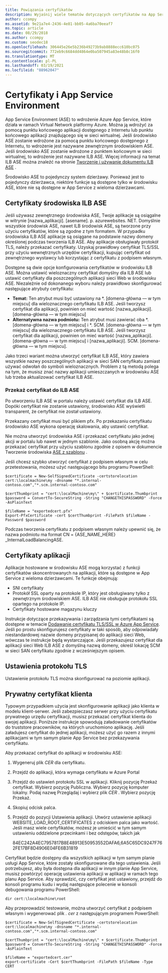 ```yaml
---
title: Powiązania certyfikatów
description: Wyjaśnij wiele tematów dotyczących certyfikatów na App Service Environment. Dowiedz się, jak powiązania certyfikatów działają w przypadku aplikacji z jednym dzierżawcą w środowisku ASE.
author: ccompy
ms.assetid: 9e21a7e4-2436-4e81-bb05-4a6ba70eeaf7
ms.topic: article
ms.date: 08/29/2018
ms.author: ccompy
ms.custom: seodec18
ms.openlocfilehash: 306445e26e5b236b49273b9ab8888ecc610bc075
ms.sourcegitcommit: 772eb9c6684dd4864e0ba507945a83e48b8c16f0
ms.translationtype: MT
ms.contentlocale: pl-PL
ms.lasthandoff: 03/19/2021
ms.locfileid: "88962047"
---
```

# <a name="certificates-and-the-app-service-environment"></a>Certyfikaty i App Service Environment 

App Service Environment (ASE) to wdrożenie Azure App Service, które działa w ramach Virtual Network platformy Azure. Można ją wdrożyć za pomocą punktu końcowego aplikacji dostępnego z Internetu lub punktu końcowego aplikacji znajdującego się w sieci wirtualnej. Jeśli środowisko ASE zostanie wdrożone za pomocą punktu końcowego dostępnego z Internetu, to wdrożenie jest nazywane zewnętrznym środowiskiem ASE. Jeśli środowisko ASE zostanie wdrożone z punktem końcowym w sieci wirtualnej, to wdrożenie jest nazywane ILB ASE. Więcej informacji na temat ILB ASE można znaleźć na stronie [Tworzenie i używanie dokumentu ILB ASE](./create-ilb-ase.md) .

Środowisko ASE to pojedynczy system dzierżawy. Ponieważ jest to pojedynczy dzierżawca, niektóre funkcje są dostępne tylko w środowisku ASE, które nie są dostępne w App Service z wieloma dzierżawcami. 

## <a name="ilb-ase-certificates"></a>Certyfikaty środowiska ILB ASE 

Jeśli używasz zewnętrznego środowiska ASE, Twoje aplikacje są osiągalne w witrynie [nazwa_aplikacji]. [asename]. p. azurewebsites. NET. Domyślnie wszystkie środowisk ASE, nawet ILB środowisk ASE, są tworzone przy użyciu certyfikatów, które są zgodne z tym formatem. W przypadku środowiska ILB ASE aplikacje są osiągane na podstawie nazwy domeny określonej podczas tworzenia ILB ASE. Aby aplikacje obsługiwały protokół TLS, należy przekazać certyfikaty. Uzyskaj prawidłowy certyfikat TLS/SSL przy użyciu wewnętrznych urzędów certyfikacji, kupując certyfikat od zewnętrznego wystawcy lub korzystając z certyfikatu z podpisem własnym. 

Dostępne są dwie opcje konfigurowania certyfikatów w środowisku ILB ASE.  Można ustawić wieloznaczny certyfikat domyślny dla ILB ASE lub ustawić certyfikaty dla poszczególnych aplikacji sieci Web w środowisku ASE.  Niezależnie od dokonanego wyboru należy prawidłowo skonfigurować następujące atrybuty certyfikatu:

- **Temat:** Ten atrybut musi być ustawiony na *. [domena-główna — w tym miejscu] dla wieloznacznego certyfikatu ILB ASE. Jeśli tworzysz certyfikat dla aplikacji, powinien on mieć wartość [nazwa_aplikacji]. [domena-główna — w tym miejscu]
- **Alternatywna nazwa podmiotu:** Ten atrybut musi zawierać oba *. [domena-główna — w tym miejscu] i *. SCM. [domena-główna — w tym miejscu] dla wieloznacznego certyfikatu ILB ASE. Jeśli tworzysz certyfikat dla aplikacji, powinien on mieć wartość [nazwa_aplikacji]. [domena-główna — w tym miejscu] i [nazwa_aplikacji]. SCM. [domena-główna — w tym miejscu].

Jako trzeci wariant można utworzyć certyfikat ILB ASE, który zawiera wszystkie nazwy poszczególnych aplikacji w sieci SAN certyfikatu zamiast używać odwołań do symboli wieloznacznych. Problem z tą metodą polega na tym, że musisz znać nazwy aplikacji umieszczanych w środowisku ASE lub trzeba aktualizować certyfikat ILB ASE.

### <a name="upload-certificate-to-ilb-ase"></a>Przekaż certyfikat do ILB ASE 

Po utworzeniu ILB ASE w portalu należy ustawić certyfikat dla ILB ASE. Dopóki certyfikat nie zostanie ustawiony, środowisko ASE wyświetli transparent, że certyfikat nie został ustawiony.  

Przekazany certyfikat musi być plikiem pfx. Po przekazaniu certyfikatu środowisko ASE wykona operację skalowania, aby ustawić certyfikat. 

Nie można utworzyć środowiska ASE i przekazać certyfikatu jako jednej akcji w portalu lub nawet w jednym szablonie. Jako osobną akcję można przekazać certyfikat przy użyciu szablonu zgodnie z opisem w dokumencie Tworzenie środowiska [ASE z szablonu](./create-from-template.md) .  

Jeśli chcesz szybko utworzyć certyfikat z podpisem własnym w celu przetestowania, możesz użyć następującego bitu programu PowerShell:

```azurepowershell-interactive
$certificate = New-SelfSignedCertificate -certstorelocation cert:\localmachine\my -dnsname "*.internal-contoso.com","*.scm.internal-contoso.com"

$certThumbprint = "cert:\localMachine\my\" + $certificate.Thumbprint
$password = ConvertTo-SecureString -String "CHANGETHISPASSWORD" -Force -AsPlainText

$fileName = "exportedcert.pfx"
Export-PfxCertificate -cert $certThumbprint -FilePath $fileName -Password $password
```

Podczas tworzenia certyfikatu z podpisem własnym należy upewnić się, że nazwa podmiotu ma format CN = {ASE_NAME_HERE} _InternalLoadBalancingASE.

## <a name="application-certificates"></a>Certyfikaty aplikacji 

Aplikacje hostowane w środowisku ASE mogą korzystać z funkcji certyfikatów skoncentrowanych na aplikacji, które są dostępne w App Service z wieloma dzierżawcami. Te funkcje obejmują:  

- SNI certyfikaty 
- Protokół SSL oparty na protokole IP, który jest obsługiwany tylko z zewnętrznym środowiskiem ASE.  ILB ASE nie obsługuje protokołu SSL opartego na protokole IP.
- Certyfikaty hostowane magazynu kluczy 

Instrukcje dotyczące przekazywania i zarządzania tymi certyfikatami są dostępne w temacie [Dodawanie certyfikatu TLS/SSL w Azure App Service](../configure-ssl-certificate.md).  Jeśli po prostu skonfigurujesz certyfikaty w taki sposób, aby odpowiadały niestandardowej nazwie domeny przypisanej do aplikacji sieci Web, wówczas te instrukcje będą wystarczające. Jeśli przekazujesz certyfikat dla aplikacji sieci Web ILB ASE z domyślną nazwą domeny, określ lokację SCM w sieci SAN certyfikatu zgodnie z wcześniejszym opisem. 

## <a name="tls-settings"></a>Ustawienia protokołu TLS 

Ustawienie protokołu TLS można skonfigurować na poziomie aplikacji.  

## <a name="private-client-certificate"></a>Prywatny certyfikat klienta 

Typowym przypadkiem użycia jest skonfigurowanie aplikacji jako klienta w modelu klient-serwer. Jeśli zabezpieczasz serwer przy użyciu certyfikatu prywatnego urzędu certyfikacji, musisz przekazać certyfikat klienta do swojej aplikacji.  Poniższe instrukcje spowodują załadowanie certyfikatów do truststore pracowników, na których uruchomiono aplikację. Jeśli załadujesz certyfikat do jednej aplikacji, możesz użyć go razem z innymi aplikacjami w tym samym planie App Service bez przekazywania certyfikatu.

Aby przekazać certyfikat do aplikacji w środowisku ASE:

1. Wygeneruj plik *CER* dla certyfikatu. 
2. Przejdź do aplikacji, która wymaga certyfikatu w Azure Portal
3. Przejdź do ustawień protokołu SSL w aplikacji. Kliknij pozycję Przekaż certyfikat. Wybierz pozycję Publiczna. Wybierz pozycję komputer lokalny. Podaj nazwę Przeglądaj i wybierz plik *CER* . Wybierz pozycję Przekaż. 
4. Skopiuj odcisk palca.
5. Przejdź do pozycji Ustawienia aplikacji. Utwórz ustawienie aplikacji WEBSITE_LOAD_ROOT_CERTIFICATES z odciskiem palca jako wartość. Jeśli masz wiele certyfikatów, możesz je umieścić w tym samym ustawieniu oddzielone przecinkami i bez odstępów, takich jak 

    84EC242A4EC7957817B8E48913E50953552DAFA6,6A5C65DC9247F762FE17BF8D4906E04FE6B31819

Certyfikat będzie dostępny dla wszystkich aplikacji w tym samym planie usługi App Service, które zostały skonfigurowane dla tego ustawienia. Jeśli potrzebujesz, aby była dostępna dla aplikacji w innym planie App Service, musisz powtórzyć operację ustawienia aplikacji w aplikacji w ramach tego planu App Service. Aby sprawdzić, czy certyfikat jest ustawiony, przejdź do konsoli programu kudu i wydaj następujące polecenie w konsoli debugowania programu PowerShell:

```azurepowershell-interactive
dir cert:\localmachine\root
```

Aby przeprowadzić testowanie, można utworzyć certyfikat z podpisem własnym i wygenerować plik *. cer* z następującym programem PowerShell: 

```azurepowershell-interactive
$certificate = New-SelfSignedCertificate -certstorelocation cert:\localmachine\my -dnsname "*.internal-contoso.com","*.scm.internal-contoso.com"

$certThumbprint = "cert:\localMachine\my\" + $certificate.Thumbprint
$password = ConvertTo-SecureString -String "CHANGETHISPASSWORD" -Force -AsPlainText

$fileName = "exportedcert.cer"
export-certificate -Cert $certThumbprint -FilePath $fileName -Type CERT
```